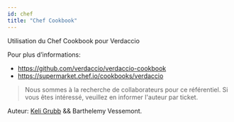 ```yaml
---
id: chef
title: "Chef Cookbook"
---
```

Utilisation du Chef Cookbook pour Verdaccio

Pour plus d’informations:

* <https://github.com/verdaccio/verdaccio-cookbook>
* <https://supermarket.chef.io/cookbooks/verdaccio>

> Nous sommes à la recherche de collaborateurs pour ce référentiel. Si vous êtes intéressé, veuillez en informer l'auteur par ticket.

Auteur: [Keli Grubb](https://github.com/kgrubb) && Barthelemy Vessemont.